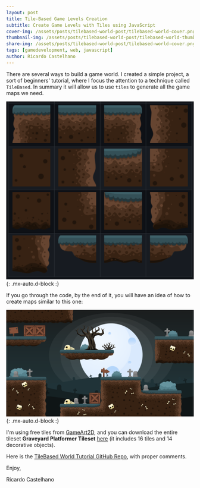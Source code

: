 ```yaml
---
layout: post
title: Tile-Based Game Levels Creation
subtitle: Create Game Levels with Tiles using JavaScript
cover-img: /assets/posts/tilebased-world-post/tilebased-world-cover.png
thumbnail-img: /assets/posts/tilebased-world-post/tilebased-world-thumb.png
share-img: /assets/posts/tilebased-world-post/tilebased-world-cover.png
tags: [gamedevelopment, web, javascript]
author: Ricardo Castelhano
---
```



There are several ways to build a game world. I created a simple project, a sort of beginners' tutorial, where I focus the attention to a technique called `TileBased`. In summary it will allow us to use `tiles` to generate all the game maps we need.

![Tiles Examples](/assets/posts/tilebased-world-post/tile-example.png){: .mx-auto.d-block :}

If you go through the code, by the end of it, you will have an idea of how to create maps similar to this one:

![Tile](/assets/posts/tilebased-world-post/tilebased-world-cover.png){: .mx-auto.d-block :}


I'm using free tiles from [GameArt2D](https://www.gameart2d.com/freebies.html), and you can download the entire tileset **Graveyard Platformer Tileset** [here](https://www.gameart2d.com/free-graveyard-platformer-tileset.html) (it includes 16 tiles and 14 decorative objects). 

Here is the [TileBased World Tutorial GitHub Repo](https://github.com/RicCastelhano/tilebased-world-tutorial), with proper comments.

Enjoy,

Ricardo Castelhano